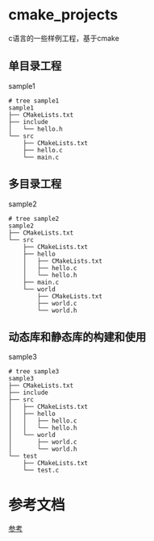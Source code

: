 # cmake_projects
c语言的一些样例工程，基于cmake



## 单目录工程

sample1

```shell
# tree sample1
sample1
├── CMakeLists.txt
├── include
│   └── hello.h
└── src
    ├── CMakeLists.txt
    ├── hello.c
    └── main.c
```

## 多目录工程

sample2

```shell
# tree sample2
sample2
├── CMakeLists.txt
└── src
    ├── CMakeLists.txt
    ├── hello
    │   ├── CMakeLists.txt
    │   ├── hello.c
    │   └── hello.h
    ├── main.c
    └── world
        ├── CMakeLists.txt
        ├── world.c
        └── world.h
```



## 动态库和静态库的构建和使用

sample3

```shell
# tree sample3
sample3
├── CMakeLists.txt
├── include
├── src
│   ├── CMakeLists.txt
│   ├── hello
│   │   ├── hello.c
│   │   └── hello.h
│   └── world
│       ├── world.c
│       └── world.h
└── test
    ├── CMakeLists.txt
    └── test.c
```




# 参考文档
[参考](https://www.jianshu.com/p/8df5b2aba316)
